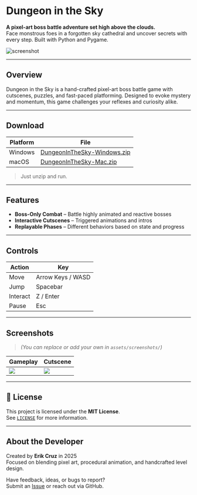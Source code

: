 # Dungeon in the Sky

**A pixel-art boss battle adventure set high above the clouds.**  
Face monstrous foes in a forgotten sky cathedral and uncover secrets with every step. Built with Python and Pygame.

![screenshot](assets/screenshots/preview.png)

---

## Overview

Dungeon in the Sky is a hand-crafted pixel-art boss battle game with cutscenes, puzzles, and fast-paced platforming. Designed to evoke mystery and momentum, this game challenges your reflexes and curiosity alike.

---

## Download

| Platform | File |
|----------|------|
| Windows | [DungeonInTheSky-Windows.zip](https://github.com/ecruzmango/Dungeons_in_the_Sky/releases/download/v1.0.1/Dungeon.in.the.Sky.Windows.zip) |
| macOS   | [DungeonInTheSky-Mac.zip](https://github.com/ecruzmango/Dungeons_in_the_Sky/releases/download/v1.0.0/Dungeon_in_the_Sky_MacOs.zip) |

> Just unzip and run.
> 
---

## Features

- **Boss-Only Combat** – Battle highly animated and reactive bosses
- **Interactive Cutscenes** – Triggered animations and intros
- **Replayable Phases** – Different behaviors based on state and progress

---

## Controls

| Action       | Key             |
|--------------|-----------------|
| Move         | Arrow Keys / WASD |
| Jump         | Spacebar        |
| Interact     | Z / Enter       |
| Pause        | Esc             |

---

## Screenshots

> *(You can replace or add your own in `assets/screenshots/`)*

| Gameplay | Cutscene |
|----------|----------|
| ![](assets/screenshots/screen1.png) | ![](assets/screenshots/screen2.png) |

---

## 📄 License

This project is licensed under the **MIT License**.  
See [`LICENSE`](LICENSE) for more information.

---

## About the Developer

Created by **Erik Cruz** in 2025  
Focused on blending pixel art, procedural animation, and handcrafted level design.

Have feedback, ideas, or bugs to report?  
Submit an [Issue](https://github.com/yourusername/dungeon-in-the-sky/issues) or reach out via GitHub.

